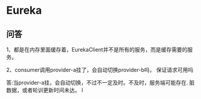# Eureka

## 问答

1、都是在内存里面缓存着，EurekaClient并不是所有的服务，而是缓存需要的服务。

2、consumer调用provider-a挂了，会自动切换provider-b吗， 保证请求可用吗

答:当provider-a挂，会自动切换，不过不一定及时。不及时，服务端可能存在. 脏数据，或者轮训更新时间未达。
I

